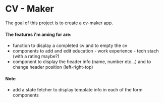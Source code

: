 # CV - Maker

The goal of this project is to create a cv-maker app.

#### The features i'm aming for are:

- function to display a completed cv and to empty the cv
- components to add and edit education - work experience - tech stach (with a rating maybe?)
- component to display the header info (name, number etc...) and to change header position (left-right-top)

#### Note

- add a state fetcher to display template info in each of the form components

